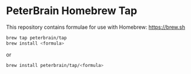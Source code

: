 # PeterBrain Homebrew Tap

This repository contains formulae for use with Homebrew: https://brew.sh

```bash
brew tap peterbrain/tap
brew install <formula>
```
or
```bash
brew install peterbrain/tap/<formula>
```
